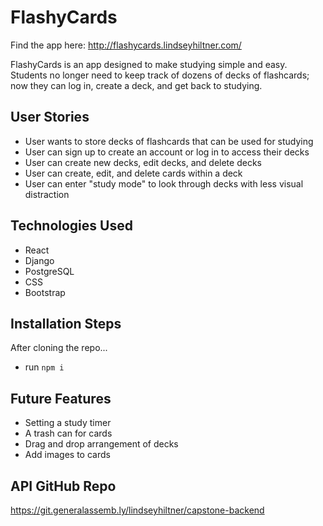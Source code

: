 # FlashyCards

Find the app here: http://flashycards.lindseyhiltner.com/

FlashyCards is an app designed to make studying simple and easy. Students no longer need
to keep track of dozens of decks of flashcards; now they can log in, create a deck, and
get back to studying.

## User Stories
 - User wants to store decks of flashcards that can be used for studying
 - User can sign up to create an account or log in to access their decks
 - User can create new decks, edit decks, and delete decks
 - User can create, edit, and delete cards within a deck
 - User can enter "study mode" to look through decks with less visual distraction

## Technologies Used
 - React
 - Django
 - PostgreSQL
 - CSS
 - Bootstrap
 
## Installation Steps
After cloning the repo...
 - run `npm i`

## Future Features
 - Setting a study timer
 - A trash can for cards
 - Drag and drop arrangement of decks
 - Add images to cards

## API GitHub Repo
https://git.generalassemb.ly/lindseyhiltner/capstone-backend
